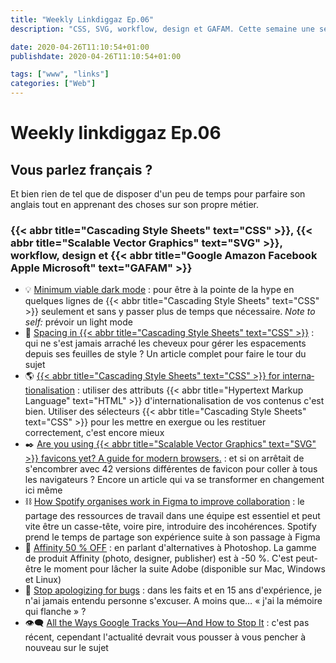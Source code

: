 ```yaml
---
title: "Weekly Linkdiggaz Ep.06"
description: "CSS, SVG, workflow, design et GAFAM. Cette semaine une sélection d'articles pour parfaire son anglais tout en apprenant des choses sur son propre métier"

date: 2020-04-26T11:10:54+01:00
publishdate: 2020-04-26T11:10:54+01:00

tags: ["www", "links"]
categories: ["Web"]
---
```


# Weekly linkdiggaz Ep.06

## Vous parlez français&nbsp;?

Et bien rien de tel que de disposer d'un peu de temps pour parfaire son anglais tout en apprenant des choses sur son propre métier.

### {{< abbr title="Cascading Style Sheets" text="CSS" >}}, {{< abbr title="Scalable Vector Graphics" text="SVG" >}}, workflow, design et {{< abbr title="Google Amazon Facebook Apple Microsoft" text="GAFAM" >}} 

- 💡 <a href="https://chasem.co/2019/09/mvp-dark-mode" hreflang="en" lang="en">Minimum viable dark mode</a>&nbsp;: pour être à la pointe de la hype en quelques lignes de {{< abbr title="Cascading Style Sheets" text="CSS" >}} seulement et sans y passer plus de temps que nécessaire. <em lang="en">Note to self:</em> prévoir un light mode
- 📏 <a href="https://ishadeed.com/article/spacing-in-css/" hreflang="en" lang="en">Spacing in {{< abbr title="Cascading Style Sheets" text="CSS" >}}</a>&nbsp;: qui ne s'est jamais arraché les cheveux pour gérer les espacements depuis ses feuilles de style&nbsp;? Un article complet pour faire le tour du sujet
- 🌎 <a href="https://www.chenhuijing.com/blog/css-for-i18n/" hreflang="en" lang="en">{{< abbr title="Cascading Style Sheets" text="CSS" >}} for internationalisation</a>&nbsp;: utiliser des attributs {{< abbr title="Hypertext Markup Language" text="HTML" >}} d'internationalisation de vos contenus c'est bien. Utiliser des sélecteurs {{< abbr title="Cascading Style Sheets" text="CSS" >}} pour les mettre en exergue ou les restituer correctement, c'est encore mieux
- ✒️ <a href="https://medium.com/swlh/are-you-using-svg-favicons-yet-a-guide-for-modern-browsers-836a6aace3df" hreflang="en" lang="en">Are you using {{< abbr title="Scalable Vector Graphics" text="SVG" >}} favicons yet? A guide for modern browsers.</a>&nbsp;: et si on arrêtait de s'encombrer avec 42 versions différentes de favicon pour coller à tous les navigateurs&nbsp;? Encore un article qui va se transformer en changement ici même
- ⛓️ <a href="https://spotify.design/articles/2020-04-20/how-spotify-works-in-figma/" hreflang="en" lang="en">How Spotify organises work in Figma to improve collaboration</a>&nbsp;: le partage des ressources de travail dans une équipe est essentiel et peut vite être un casse-tête, voire pire, introduire des incohérences. Spotify prend le temps de partage son expérience suite à son passage à Figma
- 🛒 <a href="https://affinity.serif.com/en-gb/" hreflang="en" lang="en">Affinity 50 % OFF</a>&nbsp;: en parlant d'alternatives à Photoshop. La gamme de produit Affinity (photo, designer, publisher) est à -50 %. C'est peut-être le moment pour lâcher la suite Adobe (disponible sur Mac, Windows et Linux)
- 🐞 <a href="https://blog.danslimmon.com/2019/08/02/stop-apologizing-for-bugs/" hreflang="en" lang="en">Stop apologizing for bugs</a>&nbsp;: dans les faits et en 15 ans d'expérience, je n'ai jamais entendu personne s'excuser. A moins que… «&nbsp;j'ai la mémoire qui flanche&nbsp;»&nbsp;?
- 👁️‍🗨️ <a href="https://www.wired.com/story/google-tracks-you-privacy/" hreflang="en" lang="en">All the Ways Google Tracks You—And How to Stop It</a>&nbsp;: c'est pas récent, cependant l'actualité devrait vous pousser à vous pencher à nouveau sur le sujet
